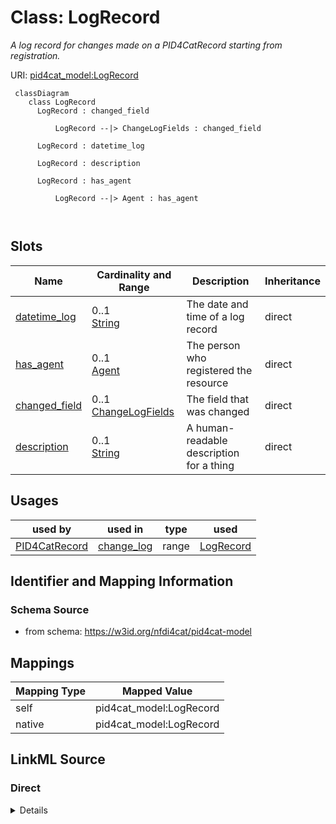 # Class: LogRecord


_A log record for changes made on a PID4CatRecord starting from registration._





URI: [pid4cat_model:LogRecord](https://w3id.org/nfdi4cat/pid4cat-model/LogRecord)




```mermaid
 classDiagram
    class LogRecord
      LogRecord : changed_field
        
          LogRecord --|> ChangeLogFields : changed_field
        
      LogRecord : datetime_log
        
      LogRecord : description
        
      LogRecord : has_agent
        
          LogRecord --|> Agent : has_agent
        
      
```




<!-- no inheritance hierarchy -->


## Slots

| Name | Cardinality and Range | Description | Inheritance |
| ---  | --- | --- | --- |
| [datetime_log](datetime_log.md) | 0..1 <br/> [String](String.md) | The date and time of a log record | direct |
| [has_agent](has_agent.md) | 0..1 <br/> [Agent](Agent.md) | The person who registered the resource | direct |
| [changed_field](changed_field.md) | 0..1 <br/> [ChangeLogFields](ChangeLogFields.md) | The field that was changed | direct |
| [description](description.md) | 0..1 <br/> [String](String.md) | A human-readable description for a thing | direct |





## Usages

| used by | used in | type | used |
| ---  | --- | --- | --- |
| [PID4CatRecord](PID4CatRecord.md) | [change_log](change_log.md) | range | [LogRecord](LogRecord.md) |






## Identifier and Mapping Information







### Schema Source


* from schema: https://w3id.org/nfdi4cat/pid4cat-model





## Mappings

| Mapping Type | Mapped Value |
| ---  | ---  |
| self | pid4cat_model:LogRecord |
| native | pid4cat_model:LogRecord |





## LinkML Source

<!-- TODO: investigate https://stackoverflow.com/questions/37606292/how-to-create-tabbed-code-blocks-in-mkdocs-or-sphinx -->

### Direct

<details>
```yaml
name: LogRecord
description: A log record for changes made on a PID4CatRecord starting from registration.
from_schema: https://w3id.org/nfdi4cat/pid4cat-model
slots:
- datetime_log
- has_agent
- changed_field
- description

```
</details>

### Induced

<details>
```yaml
name: LogRecord
description: A log record for changes made on a PID4CatRecord starting from registration.
from_schema: https://w3id.org/nfdi4cat/pid4cat-model
attributes:
  datetime_log:
    name: datetime_log
    description: The date and time of a log record
    from_schema: https://w3id.org/nfdi4cat/pid4cat-model
    rank: 1000
    slot_uri: schema:DateTime
    alias: datetime_log
    owner: LogRecord
    domain_of:
    - PID4CatRelation
    - LogRecord
    range: string
  has_agent:
    name: has_agent
    description: The person who registered the resource
    from_schema: https://w3id.org/nfdi4cat/pid4cat-model
    rank: 1000
    slot_uri: schema:Agent
    alias: has_agent
    owner: LogRecord
    domain_of:
    - PID4CatRelation
    - LogRecord
    range: Agent
  changed_field:
    name: changed_field
    description: The field that was changed
    from_schema: https://w3id.org/nfdi4cat/pid4cat-model
    rank: 1000
    slot_uri: schema:identifier
    alias: changed_field
    owner: LogRecord
    domain_of:
    - LogRecord
    range: ChangeLogFields
  description:
    name: description
    description: A human-readable description for a thing
    from_schema: https://w3id.org/nfdi4cat/pid4cat-model
    rank: 1000
    slot_uri: schema:description
    alias: description
    owner: LogRecord
    domain_of:
    - ResourceInfo
    - LogRecord
    range: string

```
</details>